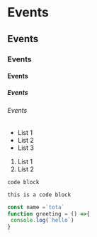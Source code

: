 # Events 
## Events
### Events
#### Events
##### Events
###### Events

- List 1
- List 2
- List 3

1. List 1
2. List 2

`code block`

`this is a code block`

```javascript
const name =`tota`
function greeting = () =>{
 console.log(`hello`)
}

 





